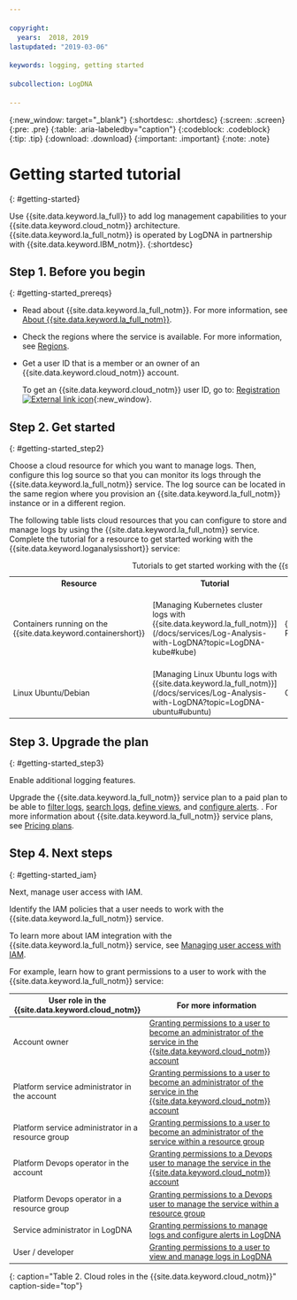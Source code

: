 ```yaml
---

copyright:
  years:  2018, 2019
lastupdated: "2019-03-06"

keywords: logging, getting started

subcollection: LogDNA

---
```


{:new_window: target="_blank"}
{:shortdesc: .shortdesc}
{:screen: .screen}
{:pre: .pre}
{:table: .aria-labeledby="caption"}
{:codeblock: .codeblock}
{:tip: .tip}
{:download: .download}
{:important: .important}
{:note: .note}

# Getting started tutorial
{: #getting-started}

Use {{site.data.keyword.la_full}} to add log management capabilities to your {{site.data.keyword.cloud_notm}} architecture. {{site.data.keyword.la_full_notm}} is operated by LogDNA in partnership with {{site.data.keyword.IBM_notm}}.
{:shortdesc}


## Step 1. Before you begin
{: #getting-started_prereqs}

* Read about {{site.data.keyword.la_full_notm}}. For more information, see [About {{site.data.keyword.la_full_notm}}](/docs/services/Log-Analysis-with-LogDNA?topic=LogDNA-about#about).
* Check the regions where the service is available. For more information, see [Regions](/docs/services/Log-Analysis-with-LogDNA?topic=LogDNA-about#overview_regions).
* Get a user ID that is a member or an owner of an {{site.data.keyword.cloud_notm}} account. 

    To get an {{site.data.keyword.cloud_notm}} user ID, go to: [Registration ![External link icon](../../icons/launch-glyph.svg "External link icon")](https://cloud.ibm.com/login){:new_window}.



## Step 2. Get started
{: #getting-started_step2}

Choose a cloud resource for which you want to manage logs. Then, configure this log source so that you can monitor its logs through the {{site.data.keyword.la_full_notm}} service. The log source can be located in the same region where you provision an {{site.data.keyword.la_full_notm}} instance or in a different region.

The following table lists cloud resources that you can configure to store and manage logs by using the {{site.data.keyword.la_full_notm}} service. Complete the tutorial for a resource to get started working with the {{site.data.keyword.loganalysisshort}} service:

<table>
  <caption>Tutorials to get started working with the {{site.data.keyword.la_full_notm}} service </caption>
  <tr>
    <th>Resource</th>
    <th>Tutorial</th>
    <th>Environment</th>
    <th>Scenario</th>
  </tr>
  <tr>
    <td>Containers running on the {{site.data.keyword.containershort}}</td>
    <td>[Managing Kubernetes cluster logs with {{site.data.keyword.la_full_notm}}](/docs/services/Log-Analysis-with-LogDNA?topic=LogDNA-kube#kube)</td>
    <td>{{site.data.keyword.cloud_notm}} Public </td>
    <td>![{{site.data.keyword.containershort}} and the {{site.data.keyword.la_full_notm}}](images/kube.png "{{site.data.keyword.containershort}} and the {{site.data.keyword.la_full_notm}}")</td>
  </tr>
  <tr>
    <td>Linux Ubuntu/Debian</td>
    <td>[Managing Linux Ubuntu logs with {{site.data.keyword.la_full_notm}}](/docs/services/Log-Analysis-with-LogDNA?topic=LogDNA-ubuntu#ubuntu)</td>
    <td>On premisses</td>
    <td>![Ubuntu server and the {{site.data.keyword.la_full_notm}}](images/ubuntu.png "Ubuntu server and the {{site.data.keyword.la_full_notm}}")</td>
  </tr>
</table>



## Step 3. Upgrade the plan
{: #getting-started_step3}

Enable additional logging features.

Upgrade the {{site.data.keyword.la_full_notm}} service plan to a paid plan to be able to [filter logs](/docs/services/Log-Analysis-with-LogDNA?topic=LogDNA-view_logs#view_logs_step5), [search logs](/docs/services/Log-Analysis-with-LogDNA?topic=LogDNA-view_logs#view_logs_step6), [define views](/docs/services/Log-Analysis-with-LogDNA?topic=LogDNA-view_logs#view_logs_step7), and [configure alerts](https://docs.logdna.com/docs/alerts). . For more information about {{site.data.keyword.la_full_notm}} service plans, see [Pricing plans](/docs/services/Log-Analysis-with-LogDNA?topic=LogDNA-about#overview_pricing_plans).

## Step 4. Next steps 
{: #getting-started_iam}

Next, manage user access with IAM.

Identify the IAM policies that a user needs to work with the {{site.data.keyword.la_full_notm}} service.

To learn more about IAM integration with the {{site.data.keyword.la_full_notm}} service, see [Managing user access with IAM](/docs/services/Log-Analysis-with-LogDNA?topic=LogDNA-iam#iam).

For example, learn how to grant permissions to a user to work with the {{site.data.keyword.la_full_notm}} service:

| User role in the {{site.data.keyword.cloud_notm}} | For more information                     |
|-----------------------------------------------------|------------------------------------------|
| Account owner                                       | [Granting permissions to a user to become an administrator of the service in the {{site.data.keyword.cloud_notm}} account](/docs/services/Log-Analysis-with-LogDNA?topic=LogDNA-work_iam#admin_account) |
| Platform service administrator in the account       | [Granting permissions to a user to become an administrator of the service in the {{site.data.keyword.cloud_notm}} account](/docs/services/Log-Analysis-with-LogDNA?topic=LogDNA-work_iam#admin_account) |
| Platform service administrator in a resource group  | [Granting permissions to a user to become an administrator of the service within a resource group](/docs/services/Log-Analysis-with-LogDNA?topic=LogDNA-work_iam#admin_rg) |
| Platform Devops operator in the account           | [Granting permissions to a Devops user to manage the service in the {{site.data.keyword.cloud_notm}} account](/docs/services/Log-Analysis-with-LogDNA?topic=LogDNA-work_iam#devops_account) |
| Platform Devops operator in a resource group        | [Granting permissions to a Devops user to manage the service within a resource group](/docs/services/Log-Analysis-with-LogDNA?topic=LogDNA-work_iam#devops_rg) |
| Service administrator in LogDNA                     | [Granting permissions to manage logs and configure alerts in LogDNA](/docs/services/Log-Analysis-with-LogDNA?topic=LogDNA-work_iam#admin_user_logdna)              |
| User / developer                                    | [Granting permissions to a user to view and manage logs in LogDNA](/docs/services/Log-Analysis-with-LogDNA?topic=LogDNA-work_iam#user_logdna)               |
{: caption="Table 2. Cloud roles in the {{site.data.keyword.cloud_notm}}" caption-side="top"}


